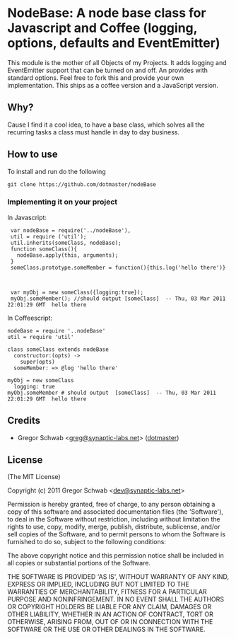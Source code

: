 NodeBase: A node base class for Javascript and Coffee (logging, options, defaults and EventEmitter)
============================================

This module is the mother of all Objects of my Projects. It adds logging and EventEmitter support that can be turned on and off. An provides with standard options. Feel free to fork this and provide your own implementation. This ships as a coffee version and a JavaScript version. 

## Why?

Cause I find it a cool idea, to have a base class, which solves all the recurring tasks a class must handle in day to day business.

## How to use

To install and run do the following

	git clone https://github.com/dotmaster/nodeBase

### Implementing it on your project

In Javascript:

     var nodeBase = require('../nodeBase'),
     util = require ('util');
     util.inherits(someClass, nodeBase);
     function someClass(){
       nodeBase.apply(this, arguments);
     }
     someClass.prototype.someMember = function(){this.log('hello there')}
 

 
     var myObj = new someClass({logging:true});
     myObj.someMember(); //should output [someClass]  -- Thu, 03 Mar 2011 22:01:29 GMT  hello there

In Coffeescript:

    nodeBase = require '..nodeBase'
    util = require 'util'

    class someClass extends nodeBase
      constructor:(opts) ->
        super(opts)
      someMember: => @log 'hello there'
  
    myObj = new someClass 
      logging: true
    myObj.someMember # should output  [someClass]  -- Thu, 03 Mar 2011 22:01:29 GMT  hello there

## Credits

- Gregor Schwab &lt;greg@synaptic-labs.net&gt; ([dotmaster](http://github.com/dotmaster))

## License 

(The MIT License)

Copyright (c) 2011 Gregor Schwab &lt;dev@synaptic-labs.net&gt;

Permission is hereby granted, free of charge, to any person obtaining
a copy of this software and associated documentation files (the
'Software'), to deal in the Software without restriction, including
without limitation the rights to use, copy, modify, merge, publish,
distribute, sublicense, and/or sell copies of the Software, and to
permit persons to whom the Software is furnished to do so, subject to
the following conditions:

The above copyright notice and this permission notice shall be
included in all copies or substantial portions of the Software.

THE SOFTWARE IS PROVIDED 'AS IS', WITHOUT WARRANTY OF ANY KIND,
EXPRESS OR IMPLIED, INCLUDING BUT NOT LIMITED TO THE WARRANTIES OF
MERCHANTABILITY, FITNESS FOR A PARTICULAR PURPOSE AND NONINFRINGEMENT.
IN NO EVENT SHALL THE AUTHORS OR COPYRIGHT HOLDERS BE LIABLE FOR ANY
CLAIM, DAMAGES OR OTHER LIABILITY, WHETHER IN AN ACTION OF CONTRACT,
TORT OR OTHERWISE, ARISING FROM, OUT OF OR IN CONNECTION WITH THE
SOFTWARE OR THE USE OR OTHER DEALINGS IN THE SOFTWARE.
